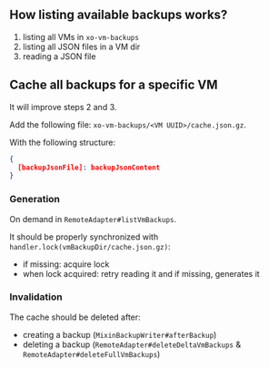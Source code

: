 ## How listing available backups works?

1. listing all VMs in `xo-vm-backups`
2. listing all JSON files in a VM dir
3. reading a JSON file

## Cache all backups for a specific VM

It will improve steps 2 and 3.

Add the following file: `xo-vm-backups/<VM UUID>/cache.json.gz`.

With the following structure:

```json
{
  [backupJsonFile]: backupJsonContent
}
```

### Generation

On demand in `RemoteAdapter#listVmBackups`.

It should be properly synchronized with `handler.lock(vmBackupDir/cache.json.gz)`:

- if missing: acquire lock
- when lock acquired: retry reading it and if missing, generates it

### Invalidation

The cache should be deleted after:

- creating a backup (`MixinBackupWriter#afterBackup`)
- deleting a backup (`RemoteAdapter#deleteDeltaVmBackups` & `RemoteAdapter#deleteFullVmBackups`)
